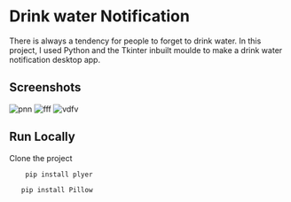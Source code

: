 
# Drink water Notification
There is always a tendency for people to forget to drink water. In this project, I used Python and the Tkinter inbuilt moulde to make a drink water notification  desktop app. 

## Screenshots
![pnn](https://user-images.githubusercontent.com/51821426/190385585-9fbfe4a0-e817-4d99-8995-c0bee169e11b.jpg)
![fff](https://user-images.githubusercontent.com/51821426/190385665-7f29e1c1-4c36-4acd-85db-3fe86c6661c0.jpg)
![vdfv](https://user-images.githubusercontent.com/51821426/190385726-8caec9ec-68bb-4190-9f3d-e4bdd66382bb.jpg)
## Run Locally

Clone the project


```bash
    pip install plyer
```


```bash
   pip install Pillow
```
